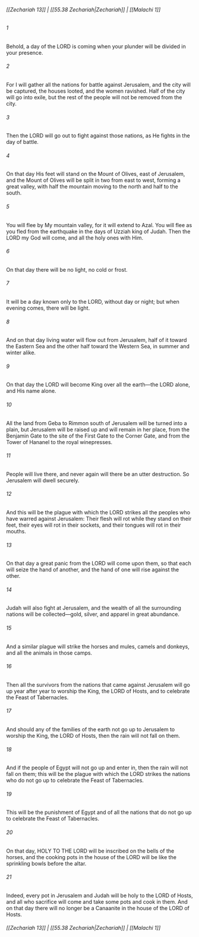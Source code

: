 
###### [[Zechariah 13]] | [[55.38 Zechariah|Zechariah]] | [[Malachi 1]]

###### 1
Behold, a day of the LORD is coming when your plunder will be divided in your presence.
###### 2
For I will gather all the nations for battle against Jerusalem, and the city will be captured, the houses looted, and the women ravished. Half of the city will go into exile, but the rest of the people will not be removed from the city.
###### 3
Then the LORD will go out to fight against those nations, as He fights in the day of battle.
###### 4
On that day His feet will stand on the Mount of Olives, east of Jerusalem, and the Mount of Olives will be split in two from east to west, forming a great valley, with half the mountain moving to the north and half to the south.
###### 5
You will flee by My mountain valley, for it will extend to Azal. You will flee as you fled from the earthquake in the days of Uzziah king of Judah. Then the LORD my God will come, and all the holy ones with Him.
###### 6
On that day there will be no light, no cold or frost.
###### 7
It will be a day known only to the LORD, without day or night; but when evening comes, there will be light.
###### 8
And on that day living water will flow out from Jerusalem, half of it toward the Eastern Sea and the other half toward the Western Sea, in summer and winter alike.
###### 9
On that day the LORD will become King over all the earth—the LORD alone, and His name alone.
###### 10
All the land from Geba to Rimmon south of Jerusalem will be turned into a plain, but Jerusalem will be raised up and will remain in her place, from the Benjamin Gate to the site of the First Gate to the Corner Gate, and from the Tower of Hananel to the royal winepresses.
###### 11
People will live there, and never again will there be an utter destruction. So Jerusalem will dwell securely.
###### 12
And this will be the plague with which the LORD strikes all the peoples who have warred against Jerusalem: Their flesh will rot while they stand on their feet, their eyes will rot in their sockets, and their tongues will rot in their mouths.
###### 13
On that day a great panic from the LORD will come upon them, so that each will seize the hand of another, and the hand of one will rise against the other.
###### 14
Judah will also fight at Jerusalem, and the wealth of all the surrounding nations will be collected—gold, silver, and apparel in great abundance.
###### 15
And a similar plague will strike the horses and mules, camels and donkeys, and all the animals in those camps.
###### 16
Then all the survivors from the nations that came against Jerusalem will go up year after year to worship the King, the LORD of Hosts, and to celebrate the Feast of Tabernacles.
###### 17
And should any of the families of the earth not go up to Jerusalem to worship the King, the LORD of Hosts, then the rain will not fall on them.
###### 18
And if the people of Egypt will not go up and enter in, then the rain will not fall on them; this will be the plague with which the LORD strikes the nations who do not go up to celebrate the Feast of Tabernacles.
###### 19
This will be the punishment of Egypt and of all the nations that do not go up to celebrate the Feast of Tabernacles.
###### 20
On that day, HOLY TO THE LORD will be inscribed on the bells of the horses, and the cooking pots in the house of the LORD will be like the sprinkling bowls before the altar.
###### 21
Indeed, every pot in Jerusalem and Judah will be holy to the LORD of Hosts, and all who sacrifice will come and take some pots and cook in them. And on that day there will no longer be a Canaanite in the house of the LORD of Hosts.

###### [[Zechariah 13]] | [[55.38 Zechariah|Zechariah]] | [[Malachi 1]]
